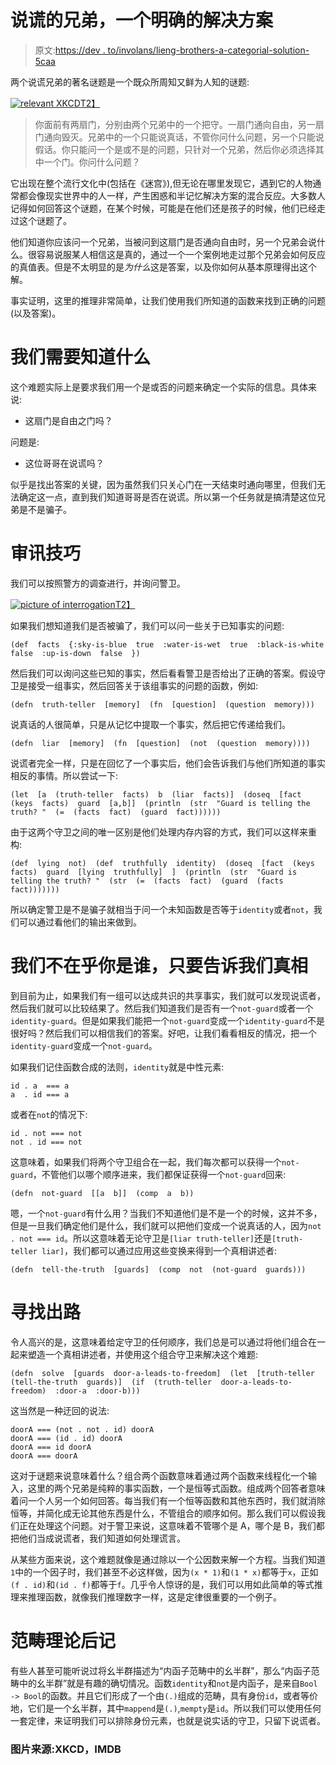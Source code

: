 # 说谎的兄弟，一个明确的解决方案

> 原文:[https://dev . to/involans/lieng-brothers-a-categorial-solution-5caa](https://dev.to/involans/lying-brothers-a-categorical-solution-5caa)

两个说谎兄弟的著名谜题是一个既众所周知又鲜为人知的谜题:

[![relevant XKCD](../Images/0b56fa7c48509fefdb5a20723d9d23be.png)T2】](https://res.cloudinary.com/practicaldev/image/fetch/s--IplNUVcf--/c_limit%2Cf_auto%2Cfl_progressive%2Cq_auto%2Cw_880/https://www.explainxkcd.com/wiki/images/2/26/labyrinth_puzzle.png)

> 你面前有两扇门，分别由两个兄弟中的一个把守。一扇门通向自由，另一扇门通向毁灭。兄弟中的一个只能说真话，不管你问什么问题，另一个只能说假话。你只能问一个是或不是的问题，只针对一个兄弟，然后你必须选择其中一个门。你问什么问题？

它出现在整个流行文化中(包括在《迷宫》),但无论在哪里发现它，遇到它的人物通常都会像现实世界中的人一样，产生困惑和半记忆解决方案的混合反应。大多数人记得如何回答这个谜题，在某个时候，可能是在他们还是孩子的时候，他们已经走过这个谜题了。

他们知道你应该问一个兄弟，当被问到这扇门是否通向自由时，另一个兄弟会说什么。很容易说服某人相信这是真的，通过一个一个案例地走过那个兄弟会如何反应的真值表。但是不太明显的是*为什么*这是答案，以及你如何从基本原理得出这个解。

事实证明，这里的推理非常简单，让我们使用我们所知道的函数来找到正确的问题(以及答案)。

# [](#what-we-need-to-know)我们需要知道什么

这个难题实际上是要求我们用一个是或否的问题来确定一个实际的信息。具体来说:

*   这扇门是自由之门吗？

问题是:

*   这位哥哥在说谎吗？

似乎是找出答案的关键，因为虽然我们只关心门在一天结束时通向哪里，但我们无法确定这一点，直到我们知道哥哥是否在说谎。所以第一个任务就是搞清楚这位兄弟是不是骗子。

# [](#interrogation-techniques)审讯技巧

我们可以按照警方的调查进行，并询问警卫。

[![picture of interrogation](../Images/c26a0d6b910e43d7543149ea91c7a8fb.png)T2】](https://res.cloudinary.com/practicaldev/image/fetch/s--BN3EVfJ2--/c_limit%2Cf_auto%2Cfl_progressive%2Cq_auto%2Cw_880/https://m.media-amazon.com/images/M/MV5BMjNkMWQ3NzMtYTkwZi00ZWVhLWE2NDUtMTc3OTUwOWJiZWFmXkEyXkFqcGdeQXVyODY4Njc0ODk%40._V1_SY1000_SX1500_AL_.jpg)

如果我们想知道我们是否被骗了，我们可以问一些关于已知事实的问题:

```
(def  facts  {:sky-is-blue  true  :water-is-wet  true  :black-is-white  false  :up-is-down  false  }) 
```

然后我们可以询问这些已知的事实，然后看看警卫是否给出了正确的答案。假设守卫是接受一组事实，然后回答关于该组事实的问题的函数，例如:

```
(defn  truth-teller  [memory]  (fn  [question]  (question  memory))) 
```

说真话的人很简单，只是从记忆中提取一个事实，然后把它传递给我们。

```
(defn  liar  [memory]  (fn  [question]  (not  (question  memory)))) 
```

说谎者完全一样，只是在回忆了一个事实后，他们会告诉我们与他们所知道的事实相反的事情。所以尝试一下:

```
(let  [a  (truth-teller  facts)  b  (liar  facts)]  (doseq  [fact  (keys  facts)  guard  [a,b]]  (println  (str  "Guard is telling the truth? "  (=  (facts  fact)  (guard  fact)))))) 
```

由于这两个守卫之间的唯一区别是他们处理内存内容的方式，我们可以这样来重构:

```
(def  lying  not)  (def  truthfully  identity)  (doseq  [fact  (keys  facts)  guard  [lying  truthfully]  ]  (println  (str  "Guard is telling the truth? "  (str  (=  (facts  fact)  (guard  (facts  fact))))))) 
```

所以确定警卫是不是骗子就相当于问一个未知函数是否等于`identity`或者`not`，我们可以通过看他们的输出来做到。

# 我们不在乎你是谁，只要告诉我们真相

到目前为止，如果我们有一组可以达成共识的共享事实，我们就可以发现说谎者，然后我们就可以比较结果了。然后我们知道我们是否有一个`not-guard`或者一个`identity-guard`。但是如果我们能把一个`not-guard`变成一个`identity-guard`不是很好吗？然后我们可以相信我们的答案。好吧，让我们看看相反的情况，把一个`identity-guard`变成一个`not-guard`。

如果我们记住函数合成的法则，`identity`就是中性元素:

```
id . a  === a
a  . id === a 
```

或者在`not`的情况下:

```
id . not === not
not . id === not 
```

这意味着，如果我们将两个守卫组合在一起，我们每次都可以获得一个`not-guard`，不管他们以哪个顺序进来，我们都保证获得一个`not-guard`回来:

```
(defn  not-guard  [[a  b]]  (comp  a  b)) 
```

嗯，一个`not-guard`有什么用？当我们不知道他们是不是一个的时候，这并不多，但是一旦我们确定他们是什么，我们就可以把他们变成一个说真话的人，因为`not . not === id`。所以这意味着无论守卫是`[liar truth-teller]`还是`[truth-teller liar]`，我们都可以通过应用这些变换来得到一个真相讲述者:

```
(defn  tell-the-truth  [guards]  (comp  not  (not-guard  guards))) 
```

# [](#finding-our-way-out)寻找出路

令人高兴的是，这意味着给定守卫的任何顺序，我们总是可以通过将他们组合在一起来塑造一个真相讲述者，并使用这个组合守卫来解决这个难题:

```
(defn  solve  [guards  door-a-leads-to-freedom]  (let  [truth-teller  (tell-the-truth  guards)]  (if  (truth-teller  door-a-leads-to-freedom)  :door-a  :door-b))) 
```

这当然是一种迂回的说法:

```
doorA === (not . not . id) doorA
doorA === (id . id) doorA
doorA === id doorA
doorA === doorA 
```

这对于谜题来说意味着什么？组合两个函数意味着通过两个函数来线程化一个输入，这里的两个兄弟是纯粹的事实函数，一个是恒等式函数。组成两个回答者意味着问一个人另一个如何回答。每当我们有一个恒等函数和其他东西时，我们就消除恒等，并简化成无论其他东西是什么，不管组合的顺序如何。那么我们可以假设我们正在处理这个问题。对于警卫来说，这意味着不管哪个是 A，哪个是 B，我们都把他们当成说谎者，我们知道如何处理谎言。

从某些方面来说，这个难题就像是通过除以一个公因数来解一个方程。当我们知道`1`中的一个因子时，我们甚至不必这样做，因为`(x * 1)`和`(1 * x)`都等于`x`，正如`(f . id)`和`(id . f)`都等于`f`。几乎令人惊讶的是，我们可以用如此简单的等式推理来推理函数，就像我们推理数字一样，这是定律很重要的一个例子。

# [](#category-theoretical-postscript)范畴理论后记

有些人甚至可能听说过将幺半群描述为“内函子范畴中的幺半群”，那么“内函子范畴中的幺半群”就是有趣的确切情况。函数`identity`和`not`是内函子，是来自`Bool -> Bool`的函数。并且它们形成了一个由`(.)`组成的范畴，具有身份`id`，或者等价地，它们是一个幺半群，其中`mappend`是`(.)`,`mempty`是`id`。所以我们可以使用任何一套定律，来证明我们可以排除身份元素，也就是说实话的守卫，只留下说谎者。

### [](#image-credits-xkcd-imdb)图片来源:XKCD，IMDB